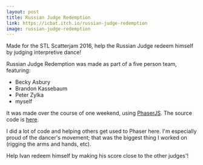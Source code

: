 ```yaml
---
layout: post
title: Russian Judge Redemption
link: https://icbat.itch.io/russian-judge-redemption
image: russian-judge-redemption
---
```


Made for the STL Scatterjam 2016, help the Russian Judge redeem himself by judging interpretive dance!

Russian Judge Redemption was made as part of a five person team, featuring:
 - Becky Asbury
 - Brandon Kassebaum
 - Peter Zylka
 - myself

It was made over the course of one weekend, using [PhaserJS](https://phaser.io). The source code is [here](https://github.com/hackernight/scatterjam-2016).

I did a lot of code and helping others get used to Phaser here. I'm especially proud of the dancer's movement; that was the biggest thing I worked on (rigging the arms and hands, etc).

Help Ivan redeem himself by making his score close to the other judges'!
